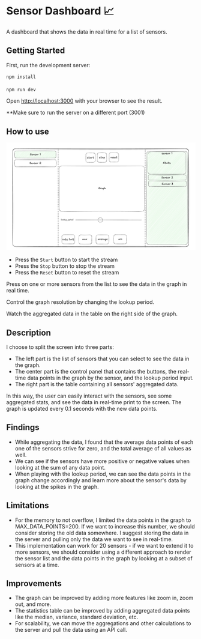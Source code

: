 # Sensor Dashboard 📈

A dashboard that shows the data in real time for a list of sensors.

## Getting Started

First, run the development server:

```bash
npm install

npm run dev
```

Open [http://localhost:3000](http://localhost:3000) with your browser to see the result.

**Make sure to run the server on a different port (3001)

## How to use

![Sensor Dashboard](./images/sensor-dashboard-mockup.png)

- Press the `Start` button to start the stream
- Press the `Stop` button to stop the stream
- Press the `Reset` button to reset the stream

Press on one or more sensors from the list to see the data in the graph in real time.

Control the graph resolution by changing the lookup period.

Watch the aggregated data in the table on the right side of the graph.

## Description

I choose to split the screen into three parts:
- The left part is the list of sensors that you can select to see the data in the graph.
- The center part is the control panel that contains the buttons, the real-time data points in the graph by the sensor, and the lookup period input.
- The right part is the table containing all sensors' aggregated data.

In this way, the user can easily interact with the sensors, see some aggregated stats, and see the data in real-time print to the screen.
The graph is updated every 0.1 seconds with the new data points.

## Findings
- While aggregating the data, I found that the average data points of each one of the sensors strive for zero, and the total average of all values as well.
- We can see if the sensors have more positive or negative values when looking at the sum of any data point.
- When playing with the lookup period, we can see the data points in the graph change accordingly and learn more about the sensor's data by looking at the spikes in the graph.

## Limitations
- For the memory to not overflow, I limited the data points in the graph to MAX_DATA_POINTS=200. If we want to increase this number, we should consider storing the old data somewhere.
  I suggest storing the data in the server and pulling only the data we want to see in real-time.
- This implementation can work for 20 sensors - if we want to extend it to more sensors, we should consider using a different approach to render the sensor list and the data points in the graph by looking at a subset of sensors at a time.

## Improvements
- The graph can be improved by adding more features like zoom in, zoom out, and more.
- The statistics table can be improved by adding aggregated data points like the median, variance, standard deviation, etc.
- For scalability, we can move the aggregations and other calculations to the server and pull the data using an API call.